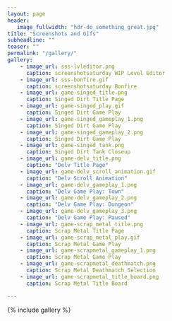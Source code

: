```yaml
---
layout: page
header:
   image_fullwidth: "hdr-do_something_great.jpg"
title: "Screenshots and Gifs"
subheadline: ""
teaser: ""
permalink: "/gallery/"
gallery:
    - image_url: sss-lvleditor.png
      caption: screenshotsaturday WIP Level Editor
    - image_url: sss-bonfire.gif
      caption: screenshotsaturday Bonfire
    - image_url: game-singed_title.png
      caption: Singed Dirt Title Page
    - image_url: game-singed_play.gif
      caption: Singed Dirt Game Play
    - image_url: game-singed_gameplay_1.png
      caption: Singed Dirt Game Play
    - image_url: game-singed_gameplay_2.png
      caption: Singed Dirt Game Play
    - image_url: game-singed_tank.png
      caption: Singed Dirt Tank Closeup
    - image_url: game-delv_title.png
      caption: "Delv Title Page"
    - image_url: game-delv_scroll_animation.gif
      caption: "Delv Scroll Animation"
    - image_url: game-delv_gameplay_1.png
      caption: "Delv Game Play: Town"
    - image_url: game-delv_gameplay_2.png
      caption: "Delv Game Play: Dungeon"
    - image_url: game-delv_gameplay_3.png
      caption: "Delv Game Play: Paused"
    - image_url: game-scrap_metal_title.png
      caption: Scrap Metal Title Page
    - image_url: game-scrap_metal_play.gif
      caption: Scrap Metal Game Play
    - image_url: game-scrapmetal_gameplay_1.png
      caption: Scrap Metal Game Play
    - image_url: game-scrapmetal_deathmatch.png
      caption: Scrap Metal Deathmatch Selection
    - image_url: game-scrapmetal_title_board.png
      caption: Scrap Metal Title Board

---
```


{% include gallery %}
